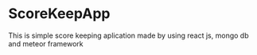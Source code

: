 # ScoreKeepApp
This is simple score keeping aplication made by using react js, mongo db and meteor framework
